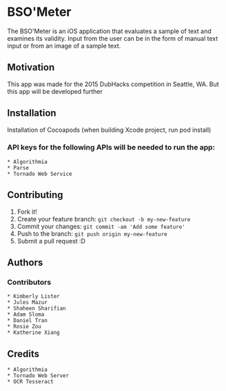 # BSO'Meter

The BSO'Meter is an iOS application that evaluates a sample of text and examines its validity. Input from the user can be in the form of manual text input or from an image of a sample text.

## Motivation

This app was made for the 2015 DubHacks competition in Seattle, WA. But this app will be developed further

## Installation

Installation of Cocoapods (when building Xcode project, run pod install)

### API keys for the following APIs will be needed to run the app:
	* Algorithmia
	* Parse
	* Tornado Web Service

## Contributing

1. Fork it!
2. Create your feature branch: `git checkout -b my-new-feature`
3. Commit your changes: `git commit -am 'Add some feature'`
4. Push to the branch: `git push origin my-new-feature`
5. Submit a pull request :D

## Authors

### Contributors
	* Kimberly Lister
	* Jules Mazur
	* Shaheen Sharifian
	* Adam Sloma
	* Daniel Tran
	* Rosie Zou
	* Katherine Xiang

## Credits
	* Algorithmia
	* Tornado Web Server
	* OCR Tesseract
